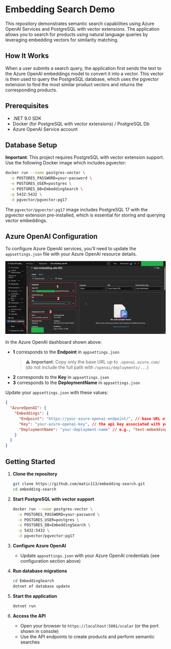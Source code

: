 # Embedding Search Demo

This repository demonstrates semantic search capabilities using Azure OpenAI Services and PostgreSQL with vector extensions. The application allows you to search for products using natural language queries by leveraging embedding vectors for similarity matching.

## How It Works

When a user submits a search query, the application first sends the text to the Azure OpenAI embeddings model to convert it into a vector. This vector is then used to query the PostgreSQL database, which uses the pgvector extension to find the most similar product vectors and returns the corresponding products.

## Prerequisites

- .NET 9.0 SDK
- Docker (for PostgreSQL with vector extensions) / PostgreSQL Db
- Azure OpenAI Service account

## Database Setup

**Important**: This project requires PostgreSQL with vector extension support. Use the following Docker image which includes pgvector:

```bash
docker run --name postgres-vector \
  -e POSTGRES_PASSWORD=your-password \
  -e POSTGRES_USER=postgres \
  -e POSTGRES_DB=EmbeddingSearch \
  -p 5432:5432 \
  -d pgvector/pgvector:pg17
```

The `pgvector/pgvector:pg17` image includes PostgreSQL 17 with the pgvector extension pre-installed, which is essential for storing and querying vector embeddings.

## Azure OpenAI Configuration

To configure Azure OpenAI services, you'll need to update the `appsettings.json` file with your Azure OpenAI resource details.

![Azure OpenAI Configuration](readme-assests/AzureFoundryDashboard.png)

In the Azure OpenAI dashboard shown above:
- **1** corresponds to the **Endpoint** in `appsettings.json` 
  > ⚠️ **Important**: Copy only the base URL up to `.openai.azure.com/` (do not include the full path with `/openai/deployments/...`)
- **2** corresponds to the **Key** in `appsettings.json`  
- **3** corresponds to the **DeploymentName** in `appsettings.json`

Update your `appsettings.json` with these values:

```json
{
  "AzureOpenAI": {
    "Embeddings": {
      "Endpoint": "https://your-azure-openai-endpoint/", // base URL of your Azure OpenAI resource
      "Key": "your-azure-openai-key", // the api key associated with your Azure OpenAI resource
      "DeploymentName": "your-deployment-name" // e.g., "text-embedding-ada-002"
    }
  }
}
```

## Getting Started

1. **Clone the repository**
   ```bash
   git clone https://github.com/matic113/embedding-search.git
   cd embedding-search
   ```

2. **Start PostgreSQL with vector support**
   ```bash
   docker run --name postgres-vector \
     -e POSTGRES_PASSWORD=your-password \
     -e POSTGRES_USER=postgres \
     -e POSTGRES_DB=EmbeddingSearch \
     -p 5432:5432 \
     -d pgvector/pgvector:pg17
   ```

3. **Configure Azure OpenAI**
   - Update `appsettings.json` with your Azure OpenAI credentials (see configuration section above)

4. **Run database migrations**
   ```bash
   cd EmbeddingSearch
   dotnet ef database update
   ```

5. **Start the application**
   ```bash
   dotnet run
   ```

6. **Access the API**
   - Open your browser to `https://localhost:5001/scalar` (or the port shown in console)
   - Use the API endpoints to create products and perform semantic searches